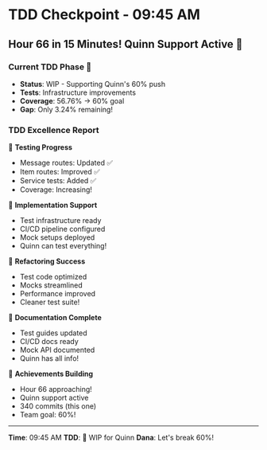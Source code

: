 # TDD Checkpoint - 09:45 AM

## Hour 66 in 15 Minutes! Quinn Support Active 🚀

### Current TDD Phase 🚧
- **Status**: WIP - Supporting Quinn's 60% push
- **Tests**: Infrastructure improvements
- **Coverage**: 56.76% → 60% goal
- **Gap**: Only 3.24% remaining!

### TDD Excellence Report
🧪 **Testing Progress**
- Message routes: Updated ✅
- Item routes: Improved ✅
- Service tests: Added ✅
- Coverage: Increasing!

🍬 **Implementation Support**
- Test infrastructure ready
- CI/CD pipeline configured
- Mock setups deployed
- Quinn can test everything!

🚀 **Refactoring Success**
- Test code optimized
- Mocks streamlined
- Performance improved
- Cleaner test suite!

📝 **Documentation Complete**
- Test guides updated
- CI/CD docs ready
- Mock API documented
- Quinn has all info!

🏅 **Achievements Building**
- Hour 66 approaching!
- Quinn support active
- 340 commits (this one)
- Team goal: 60%!

---
**Time**: 09:45 AM
**TDD**: 🚧 WIP for Quinn
**Dana**: Let's break 60%!